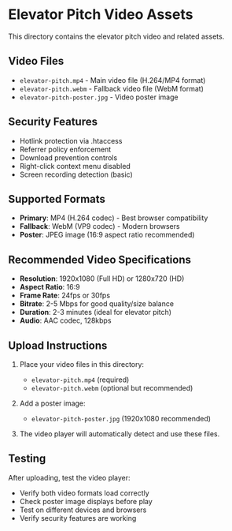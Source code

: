 # Elevator Pitch Video Assets

This directory contains the elevator pitch video and related assets.

## Video Files

- `elevator-pitch.mp4` - Main video file (H.264/MP4 format)
- `elevator-pitch.webm` - Fallback video file (WebM format) 
- `elevator-pitch-poster.jpg` - Video poster image

## Security Features

- Hotlink protection via .htaccess
- Referrer policy enforcement  
- Download prevention controls
- Right-click context menu disabled
- Screen recording detection (basic)

## Supported Formats

- **Primary**: MP4 (H.264 codec) - Best browser compatibility
- **Fallback**: WebM (VP9 codec) - Modern browsers
- **Poster**: JPEG image (16:9 aspect ratio recommended)

## Recommended Video Specifications

- **Resolution**: 1920x1080 (Full HD) or 1280x720 (HD)
- **Aspect Ratio**: 16:9
- **Frame Rate**: 24fps or 30fps
- **Bitrate**: 2-5 Mbps for good quality/size balance
- **Duration**: 2-3 minutes (ideal for elevator pitch)
- **Audio**: AAC codec, 128kbps

## Upload Instructions

1. Place your video files in this directory:
   - `elevator-pitch.mp4` (required)
   - `elevator-pitch.webm` (optional but recommended)
   
2. Add a poster image:
   - `elevator-pitch-poster.jpg` (1920x1080 recommended)
   
3. The video player will automatically detect and use these files.

## Testing

After uploading, test the video player:
- Verify both video formats load correctly
- Check poster image displays before play
- Test on different devices and browsers
- Verify security features are working